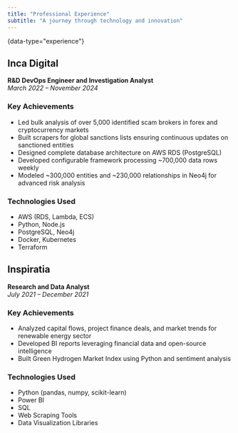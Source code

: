 ```yaml
---
title: "Professional Experience"
subtitle: "A journey through technology and innovation"
---
```


{data-type="experience"}

## Inca Digital
**R&D DevOps Engineer and Investigation Analyst**  
*March 2022 – November 2024*

### Key Achievements
- Led bulk analysis of over 5,000 identified scam brokers in forex and cryptocurrency markets
- Built scrapers for global sanctions lists ensuring continuous updates on sanctioned entities
- Designed complete database architecture on AWS RDS (PostgreSQL)
- Developed configurable framework processing ~700,000 data rows weekly
- Modeled ~300,000 entities and ~230,000 relationships in Neo4j for advanced risk analysis

### Technologies Used
- AWS (RDS, Lambda, ECS)
- Python, Node.js
- PostgreSQL, Neo4j
- Docker, Kubernetes
- Terraform

## Inspiratia
**Research and Data Analyst**  
*July 2021 – December 2021*

### Key Achievements
- Analyzed capital flows, project finance deals, and market trends for renewable energy sector
- Developed BI reports leveraging financial data and open-source intelligence
- Built Green Hydrogen Market Index using Python and sentiment analysis

### Technologies Used
- Python (pandas, numpy, scikit-learn)
- Power BI
- SQL
- Web Scraping Tools
- Data Visualization Libraries